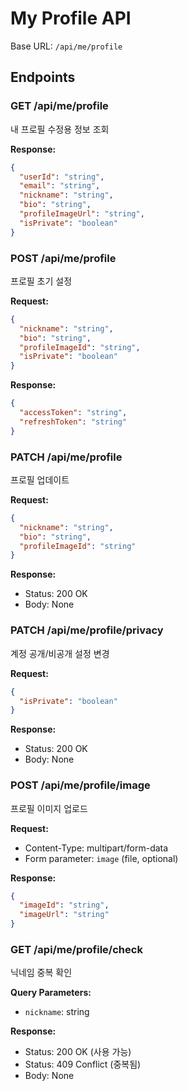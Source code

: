 # My Profile API

Base URL: `/api/me/profile`

## Endpoints

### GET /api/me/profile
내 프로필 수정용 정보 조회

**Response:**
```json
{
  "userId": "string",
  "email": "string",
  "nickname": "string",
  "bio": "string",
  "profileImageUrl": "string",
  "isPrivate": "boolean"
}
```

### POST /api/me/profile
프로필 초기 설정

**Request:**
```json
{
  "nickname": "string",
  "bio": "string",
  "profileImageId": "string",
  "isPrivate": "boolean"
}
```

**Response:**
```json
{
  "accessToken": "string",
  "refreshToken": "string"
}
```

### PATCH /api/me/profile
프로필 업데이트

**Request:**
```json
{
  "nickname": "string",
  "bio": "string",
  "profileImageId": "string"
}
```

**Response:**
- Status: 200 OK
- Body: None

### PATCH /api/me/profile/privacy
계정 공개/비공개 설정 변경

**Request:**
```json
{
  "isPrivate": "boolean"
}
```

**Response:**
- Status: 200 OK
- Body: None

### POST /api/me/profile/image
프로필 이미지 업로드

**Request:**
- Content-Type: multipart/form-data
- Form parameter: `image` (file, optional)

**Response:**
```json
{
  "imageId": "string",
  "imageUrl": "string"
}
```

### GET /api/me/profile/check
닉네임 중복 확인

**Query Parameters:**
- `nickname`: string

**Response:**
- Status: 200 OK (사용 가능)
- Status: 409 Conflict (중복됨)
- Body: None